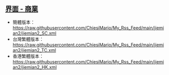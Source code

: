 ## [界面 - 商業](https://rsshub.app/jiemian/list/2)
- 簡體版本：https://raw.githubusercontent.com/ChiesiMario/My_Rss_Feed/main/jiemian2/jiemian2_SC.xml
- 台灣繁體版本：https://raw.githubusercontent.com/ChiesiMario/My_Rss_Feed/main/jiemian2/jiemian2_TC.xml
- 香港繁體版本：https://raw.githubusercontent.com/ChiesiMario/My_Rss_Feed/main/jiemian2/jiemian2_HK.xml
